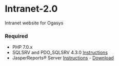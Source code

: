 # Intranet-2.0
Intranet website for Ogasys 


### Required

- PHP 7.0.x
- SQLSRV and PDO_SQLSRV 4.3.0 [Instructions](https://github.com/Microsoft/msphpsql)
- JasperReports® Server [Instructions](https://community.jaspersoft.com/project/jasperreports-server/resources) - [Download](https://community.jaspersoft.com/project/jasperreports-server/releases)


